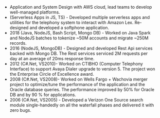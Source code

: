 - Application and System Design with AWS cloud, lead teams to develop well-managed platforms.  
- (Serverless Apps in JS, TS) - Developed multiple serverless apps and utilities for the telephony system to interact with Amazon Lex. Re-designed and developed a softphone application.  
- 2018 (Java, NodeJS, Bash Script, Mongo DB) - Worked on Java Spark and NodeJS batches to tokenize ~50M accounts and migrate ~250M records.  
- 2016 (NodeJS, MongoDB) - Designed and developed Rest Api services backed with Mongo DB. The Rest services serviced 2M requests per day at an average of 20ms response time.  
- 2012 (C#.Net, VS2010)- Worked on CTIBHO (Computer Telephony Interface) to support Avaya Dialer upgrade to version 5. The project won the Enterprise Circle of Excellence award.  
- 2008 (C#.Net, VS2008)- Worked on Wells Fargo + Wachovia merger project to optimize/tune the performance of the application and the Oracle database queries. The performance improved by 50% for Oracle DB and by 90 % for applications.  
- 2006 (C#.Net, VS2005) - Developed a Verizon One Source search module single-handedly on all the waterfall phases and delivered it with zero bugs.
